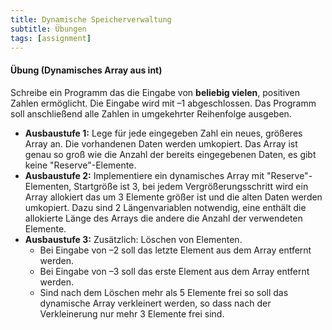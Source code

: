 ```yaml
---
title: Dynamische Speicherverwaltung
subtitle: Übungen
tags: [assignment]
---
```


#### Übung (Dynamisches Array aus int)

Schreibe ein Programm das die Eingabe von **beliebig vielen**, positiven Zahlen ermöglicht.
Die Eingabe wird mit –1 abgeschlossen. Das Programm soll anschließend alle Zahlen in umgekehrter Reihenfolge ausgeben.

- **Ausbaustufe 1:** Lege für jede eingegeben Zahl ein neues, größeres Array an. Die vorhandenen Daten werden umkopiert. Das Array ist genau so groß wie die Anzahl der bereits eingegebenen Daten, es gibt keine "Reserve"-Elemente.
- **Ausbaustufe 2:** Implementiere ein dynamisches Array mit "Reserve"-Elementen, Startgröße ist 3, bei jedem Vergrößerungsschritt wird ein Array allokiert das um 3 Elemente größer ist und die alten Daten werden umkopiert. Dazu sind 2 Längenvariablen notwendig, eine enthält die allokierte Länge des Arrays die andere die Anzahl der verwendeten Elemente.
- **Ausbaustufe 3:** Zusätzlich: Löschen von Elementen.
  - Bei Eingabe von –2 soll das letzte Element aus dem Array entfernt werden.
  - Bei Eingabe von –3 soll das erste Element aus dem Array entfernt werden.
  - Sind nach dem Löschen mehr als 5 Elemente frei so soll das dynamische Array verkleinert werden, so dass nach der Verkleinerung nur mehr 3 Elemente frei sind.
